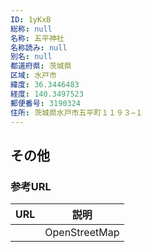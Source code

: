 ```yaml
---
ID: 1yKxB
総称: null
名称: 五平神社
名称読み: null
別名: null
都道府県: 茨城県
区域: 水戸市
緯度: 36.3446483
経度: 140.3497523
郵便番号: 3190324
住所: 茨城県水戸市五平町１１９３−１
---
```


## その他

### 参考URL

| URL | 説明          |
| --- | ------------- |
|     | OpenStreetMap |
